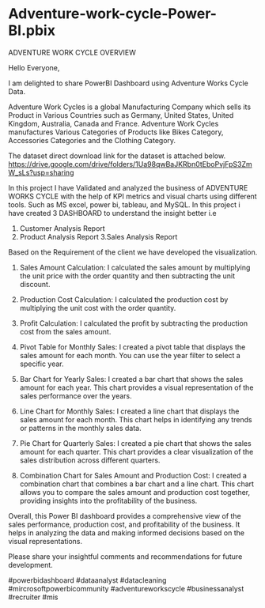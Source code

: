 # Adventure-work-cycle-Power-BI.pbix

ADVENTURE WORK CYCLE OVERVIEW

Hello Everyone,

I am delighted to share PowerBI Dashboard using Adventure Works Cycle Data.

Adventure Work Cycles is a global Manufacturing Company which sells its Product in Various Countries such as Germany, United States, United Kingdom, Australia, Canada and France. Adventure Work Cycles manufactures Various Categories of Products like Bikes Category, Accessories Categories and the Clothing Category.


The dataset direct download link for the dataset is attached below.
https://drive.google.com/drive/folders/1Ua98qwBaJKRbn0tEboPvjFpS3ZmW_sLs?usp=sharing


In this project I have Validated and analyzed the business of ADVENTURE WORKS CYCLE with the help of KPI metrics and visual charts using different tools. Such as MS excel, power bi, tableau, and MySQL. 
In this project i have created 3 DASHBOARD to understand the insight better i.e 

1. Customer Analysis Report
2. Product Analysis Report
3.Sales Analysis Report

Based on the Requirement of the client we have developed the visualization.


1. Sales Amount Calculation: I calculated the sales amount by multiplying the unit price with the order quantity and then subtracting the unit discount.

2. Production Cost Calculation: I calculated the production cost by multiplying the unit cost with the order quantity.

3. Profit Calculation: I calculated the profit by subtracting the production cost from the sales amount.

4. Pivot Table for Monthly Sales: I created a pivot table that displays the sales amount for each month. You can use the year filter to select a specific year.

5. Bar Chart for Yearly Sales: I created a bar chart that shows the sales amount for each year. This chart provides a visual representation of the sales performance over the years.

6. Line Chart for Monthly Sales: I created a line chart that displays the sales amount for each month. This chart helps in identifying any trends or patterns in the monthly sales data.

7. Pie Chart for Quarterly Sales: I created a pie chart that shows the sales amount for each quarter. This chart provides a clear visualization of the sales distribution across different quarters.

8. Combination Chart for Sales Amount and Production Cost: I created a combination chart that combines a bar chart and a line chart. This chart allows you to compare the sales amount and production cost together, providing insights into the profitability of the business.

Overall, this Power BI dashboard provides a comprehensive view of the sales performance, production cost, and profitability of the business. It helps in analyzing the data and making informed decisions based on the visual representations.

Please share your insightful comments and recommendations for future development.

#powerbidashboard
#dataanalyst 
#datacleaning 
#mircrosoftpowerbicommunity 
#adventureworkscycle
#businessanalyst 
#recruiter 
#mis
